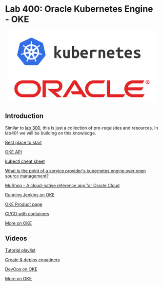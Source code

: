 # Lab 400: Oracle Kubernetes Engine - OKE

<p align="center">
  <img src="https://github.com/GaryHostt/OCI_DevOps/blob/master/screenshots/81.png?raw=true" alt="OKE"/>
</p>

## Introduction

Similar to [lab 300](https://github.com/GaryHostt/OCI_DevOps/blob/master/Lab300a.md), this is just a collection of pre-requisites and resources. In lab401 we will be building on this knowledge.

[Best place to start](https://oracle.github.io/learning-library/workshops/container-native-development/)

[OKE API](https://docs.cloud.oracle.com/en-us/iaas/api/#/en/containerengine/20180222/)

[kubectl cheat sheet](https://kubernetes.io/docs/reference/kubectl/cheatsheet/)

[What is the point of a service provider's kubernetes engine over open source management?](https://cloud.google.com/kubernetes-engine/kubernetes-comic)

[MuShop - A cloud-native reference app for Oracle Cloud](https://blogs.oracle.com/developers/mushop-a-cloud-native-reference-app-for-oracle-cloud)

[Running Jenkins on OKE](https://blogs.oracle.com/cloud-infrastructure/cicd-on-steroids:-announcing-container-engine-for-kubernetes-as-a-jenkins-x-provider)

[OKE Product page](https://www.oracle.com/cloud/compute/container-engine-kubernetes.html)

[CI/CD with containers](https://developer.oracle.com/a/devo/docs/cicd-with-containers.pdf)

[More on OKE](https://medium.com/@prasannashasthri/build-and-deploy-docker-images-to-oracle-cloud-infrastructure-container-engine-for-kubernetes-oke-9958fe1d132)


## Videos

[Tutorial playlist](https://www.youtube.com/watch?v=zPyYKA7LmrQ&list=PLKCk3OyNwIztwriUNdXxrRx69mvS2sLUG)

[Create & deploy conatiners](https://www.youtube.com/watch?v=a02UuzkJYhA)

[DevOps on OKE](https://www.youtube.com/watch?v=902lI86PEvE)

[More on OKE](https://www.youtube.com/watch?v=2fPf8dA_AEA)













